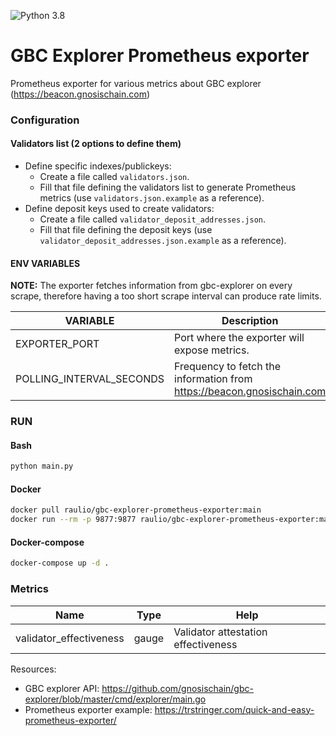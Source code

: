 ![Python 3.8](https://img.shields.io/badge/Python-3.9-blue.svg)

# GBC Explorer Prometheus exporter
Prometheus exporter for various metrics about GBC explorer (https://beacon.gnosischain.com)


### Configuration
#### Validators list (2 options to define them)
- Define specific indexes/publickeys:
  - Create a file called `validators.json`.
  - Fill that file defining the validators list to generate Prometheus metrics (use `validators.json.example` as a reference).
- Define deposit keys used to create validators:
    - Create a file called `validator_deposit_addresses.json`.
    - Fill that file defining the deposit keys (use `validator_deposit_addresses.json.example` as a reference).

#### ENV VARIABLES

**NOTE:** The exporter fetches information from gbc-explorer on every scrape, therefore having a too short scrape interval can produce rate limits.

| VARIABLE                 | Description                                                            | Default |
|--------------------------|------------------------------------------------------------------------|---------|
| EXPORTER_PORT            | Port where the exporter will expose metrics.                           | 9877    |
| POLLING_INTERVAL_SECONDS | Frequency to fetch the information from https://beacon.gnosischain.com | 600     |

### RUN

#### Bash
```bash
python main.py
```

#### Docker

```bash
docker pull raulio/gbc-explorer-prometheus-exporter:main
docker run --rm -p 9877:9877 raulio/gbc-explorer-prometheus-exporter:main
```

#### Docker-compose

```bash
docker-compose up -d .
```

### Metrics

| Name                    | Type       | Help                                |
|-------------------------|------------|-------------------------------------|
| validator_effectiveness | gauge      | Validator attestation effectiveness |

Resources:
- GBC explorer API: https://github.com/gnosischain/gbc-explorer/blob/master/cmd/explorer/main.go
- Prometheus exporter example: https://trstringer.com/quick-and-easy-prometheus-exporter/